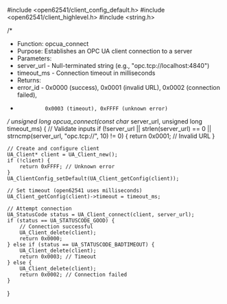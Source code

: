 #include <open62541/client_config_default.h>
#include <open62541/client_highlevel.h>
#include <string.h>

/*
 * Function: opcua_connect
 * Purpose: Establishes an OPC UA client connection to a server
 * Parameters:
 *   server_url - Null-terminated string (e.g., "opc.tcp://localhost:4840")
 *   timeout_ms - Connection timeout in milliseconds
 * Returns:
 *   error_id - 0x0000 (success), 0x0001 (invalid URL), 0x0002 (connection failed),
 *              0x0003 (timeout), 0xFFFF (unknown error)
 */
unsigned long opcua_connect(const char* server_url, unsigned long timeout_ms) {
    // Validate inputs
    if (!server_url || strlen(server_url) == 0 || strncmp(server_url, "opc.tcp://", 10) != 0) {
        return 0x0001; // Invalid URL
    }

    // Create and configure client
    UA_Client* client = UA_Client_new();
    if (!client) {
        return 0xFFFF; // Unknown error
    }
    UA_ClientConfig_setDefault(UA_Client_getConfig(client));

    // Set timeout (open62541 uses milliseconds)
    UA_Client_getConfig(client)->timeout = timeout_ms;

    // Attempt connection
    UA_StatusCode status = UA_Client_connect(client, server_url);
    if (status == UA_STATUSCODE_GOOD) {
        // Connection successful
        UA_Client_delete(client);
        return 0x0000;
    } else if (status == UA_STATUSCODE_BADTIMEOUT) {
        UA_Client_delete(client);
        return 0x0003; // Timeout
    } else {
        UA_Client_delete(client);
        return 0x0002; // Connection failed
    }
}
